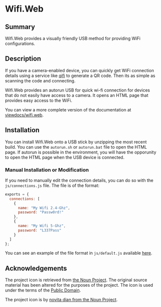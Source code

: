 # Wifi.Web

## Summary

Wifi.Web provides a visually friendly USB method for providing WiFi configurations.

## Description

If you have a camera-enabled device, you can quickly get WiFi connection details using a service like [qifi](https://qifi.org/) to generate a QR code. Then its as simple as scanning the code and connecting.

Wifi.Web provides an autorun USB for quick wi-fi connection for devices that do not easily have access to a camera. It opens an HTML page that provides easy access to the WiFi.

You can view a more complete version of the documentation at [viewdocs/wifi.web](http://jrbeverly.viewdocs.io/wifi.web).

## Installation

You can install Wifi.Web onto a USB stick by unzipping the most recent build. You can use the `autorun.sh` or `autorun.bat` file to open the HTML page. If autorun is possible in the environment, you will have the opporunity to open the HTML page when the USB device is connected. 

### Manual Installation or Modification

If you need to manually edit the connection details, you can do so with the `js/connections.js` file. The file is of the format:

```javascript
exports = {
  connections: [
    {
      name: "My Wifi 2.4-Ghz",
      password: "Passw0rd!"
    },
    {
      name: "My Wifi 5-Ghz",
      password: "L337Pass"
    }
  ]
};
```

You can see an example of the file format in `js/default.js` available [here](src/js/default.js).

## Acknowledgements

The project icon is retrieved from [the Noun Project](docs/icon/icon.json). The original source material has been altered for the purposes of the project. The icon is used under the terms of the [Public Domain](https://creativecommons.org/publicdomain/zero/1.0/).

The project icon is by [novita dian from the Noun Project](https://thenounproject.com/term/wifi/1105389/).